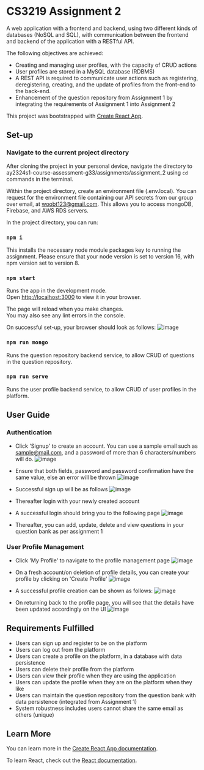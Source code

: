 # CS3219 Assignment 2 

A web application with a frontend and backend, using two different kinds of databases (NoSQL and SQL), with communication between the frontend and backend of the application with a RESTful API.

The following objectives are achieved:
- Creating and managing user profiles, with the capacity of CRUD actions
- User profiles are stored in a MySQL database (RDBMS)  
- A REST API is required to communicate user actions such as registering, deregistering, creating, and the update of profiles from the front-end to the back-end.
- Enhancement of the question repository from Assignment 1 by integrating the requirements of Assignment 1 into Assignment 2

This project was bootstrapped with [Create React App](https://github.com/facebook/create-react-app).

## Set-up

### Navigate to the current project directory 

After cloning the project in your personal device, navigate the directory to ay2324s1-course-assessment-g33/assignments/assignment_2 using `cd` commands in the terminal.

Within the project directory, create an environment file (.env.local). You can request for the environment file containing our API secrets from our group over email, at woobt123@gmail.com.
This allows you to access mongoDB, Firebase, and AWS RDS servers.

In the project directory, you can run:

### `npm i`

This installs the necessary node module packages key to running the assignment.
Please ensure that your node version is set to version 16, with npm version set to version 8.

### `npm start`

Runs the app in the development mode.\
Open [http://localhost:3000](http://localhost:3000) to view it in your browser.

The page will reload when you make changes.\
You may also see any lint errors in the console.

On successful set-up, your browser should look as follows:
![image](https://github.com/Bobowoo2468/ay2324s1-course-assessment-g33/assets/62021897/43572438-c073-48fc-b34f-21d7db7be55c)


### `npm run mongo`

Runs the question repository backend service, to allow CRUD of questions in the question repository.

### `npm run serve`

Runs the user profile backend service, to allow CRUD of user profiles in the platform.

## User Guide

### Authentication

- Click 'Signup' to create an account. You can use a sample email such as sample@mail.com, and a password of more than 6 characters/numbers will do. 
![image](https://github.com/Bobowoo2468/ay2324s1-course-assessment-g33/assets/62021897/20d43de4-c58f-4846-acb5-fb89ef88ee6a)

- Ensure that both fields, password and password confirmation have the same value, else an error will be thrown
![image](https://github.com/Bobowoo2468/ay2324s1-course-assessment-g33/assets/62021897/dc15014c-e441-4e06-a2c0-30c95d55ed95)

- Successful sign up will be as follows
![image](https://github.com/Bobowoo2468/ay2324s1-course-assessment-g33/assets/62021897/0c73055a-affd-4f25-b977-2e0479737059)

- Thereafter login with your newly created account

- A successful login should bring you to the following page
![image](https://github.com/Bobowoo2468/ay2324s1-course-assessment-g33/assets/62021897/0feae2bd-28b5-4293-bd8a-8f4d6982b29e)

- Thereafter, you can add, update, delete and view questions in your question bank as per assignment 1

### User Profile Management

- Click 'My Profile' to navigate to the profile management page
![image](https://github.com/Bobowoo2468/ay2324s1-course-assessment-g33/assets/62021897/9a31033c-cd47-426a-a451-3531fc48cf29)

- On a fresh account/on deletion of profile details, you can create your profile by clicking on 'Create Profile'
![image](https://github.com/Bobowoo2468/ay2324s1-course-assessment-g33/assets/62021897/f9d3bc1b-a6ed-4be8-b511-f74a62cc27c3)

- A successful profile creation can be shown as follows:
![image](https://github.com/Bobowoo2468/ay2324s1-course-assessment-g33/assets/62021897/e20ac6e8-b1d3-4159-b60d-033d69499e40)

- On returning back to the profile page, you will see that the details have been updated accordingly on the UI
![image](https://github.com/Bobowoo2468/ay2324s1-course-assessment-g33/assets/62021897/b05dfb9b-1608-432f-9d25-707c911eb49f)


## Requirements Fulfilled

- Users can sign up and register to be on the platform
- Users can log out from the platform
- Users can create a profile on the platform, in a database with data persistence
- Users can delete their profile from the platform
- Users can view their profile when they are using the application
- Users can update the profile when they are on the platform when they like
- Users can maintain the question repository from the question bank with data persistence (integrated from Assignment 1)
- System robustness includes users cannot share the same email as others (unique)

## Learn More

You can learn more in the [Create React App documentation](https://facebook.github.io/create-react-app/docs/getting-started).

To learn React, check out the [React documentation](https://reactjs.org/).

